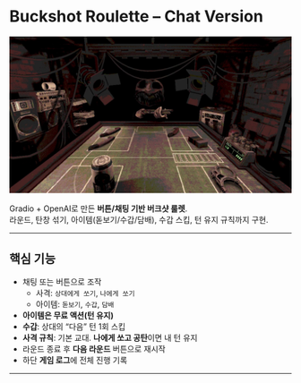 # Buckshot Roulette – Chat Version

<!-- README 최상단 배너 이미지 -->
<p align="center">
  <img src="./main_image.png" alt="Buckshot Roulette Banner" />
</p>

Gradio + OpenAI로 만든 **버튼/채팅 기반 버크샷 룰렛**.  
라운드, 탄창 섞기, 아이템(돋보기/수갑/담배), 수갑 스킵, 턴 유지 규칙까지 구현.

---

## 핵심 기능
- 채팅 또는 버튼으로 조작
  - 사격: `상대에게 쏘기`, `나에게 쏘기`
  - 아이템: `돋보기`, `수갑`, `담배`
- **아이템은 무료 액션(턴 유지)**
- **수갑**: 상대의 “다음” 턴 1회 스킵
- **사격 규칙**: 기본 교대. **나에게 쏘고 공탄**이면 내 턴 유지
- 라운드 종료 후 **다음 라운드** 버튼으로 재시작
- 하단 **게임 로그**에 전체 진행 기록

---
